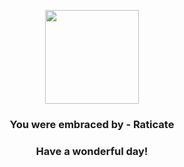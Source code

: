 <p align="center">
    <img src="https://raw.githubusercontent.com/PokeAPI/sprites/master/sprites/pokemon/20.png" width="150" height="150">
</p>
<h3 align="center">You were embraced by - <b>Raticate</b></h3>
<h3 align="center">Have a wonderful day!</h3>
